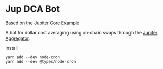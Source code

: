 # Jup DCA Bot
Based on the [Jupiter Core Example](https://github.com/jup-ag/jupiter-core-example)

A bot for dollar cost averaging using on-chain swaps through the [Jupiter Aggregator](https://jup.ag).

Install
```
yarn add --dev node-cron
yarn add --dev @types/node-cron
```